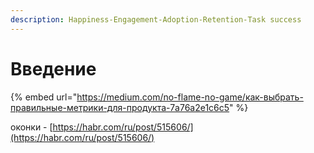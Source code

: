```yaml
---
description: Happiness-Engagement-Adoption-Retention-Task success
---
```


# Введение



{% embed url="https://medium.com/no-flame-no-game/как-выбрать-правильные-метрики-для-продукта-7a76a2e1c6c5" %}

оконки - [https://habr.com/ru/post/515606/](https://habr.com/ru/post/515606/)
